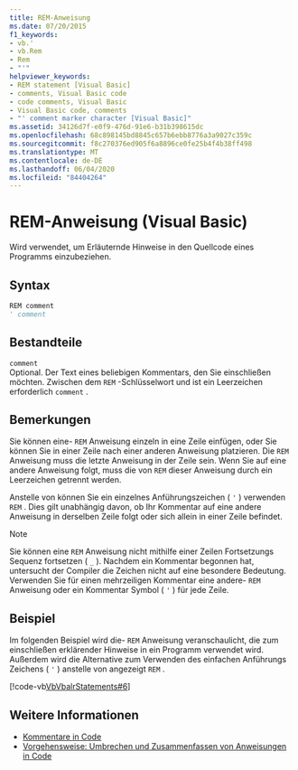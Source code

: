 ```yaml
---
title: REM-Anweisung
ms.date: 07/20/2015
f1_keywords:
- vb.'
- vb.Rem
- Rem
- "'"
helpviewer_keywords:
- REM statement [Visual Basic]
- comments, Visual Basic code
- code comments, Visual Basic
- Visual Basic code, comments
- "' comment marker character [Visual Basic]"
ms.assetid: 34126d7f-e0f9-476d-91e6-b31b398615dc
ms.openlocfilehash: 68c898145bd8845c657b6ebb8776a3a9027c359c
ms.sourcegitcommit: f8c270376ed905f6a8896ce0fe25b4f4b38ff498
ms.translationtype: MT
ms.contentlocale: de-DE
ms.lasthandoff: 06/04/2020
ms.locfileid: "84404264"
---
```

# <a name="rem-statement-visual-basic"></a>REM-Anweisung (Visual Basic)
Wird verwendet, um Erläuternde Hinweise in den Quellcode eines Programms einzubeziehen.  
  
## <a name="syntax"></a>Syntax  
  
```vb  
REM comment  
' comment  
```  
  
## <a name="parts"></a>Bestandteile  
 `comment`  
 Optional. Der Text eines beliebigen Kommentars, den Sie einschließen möchten. Zwischen dem `REM` -Schlüsselwort und ist ein Leerzeichen erforderlich `comment` .  
  
## <a name="remarks"></a>Bemerkungen  
 Sie können eine- `REM` Anweisung einzeln in eine Zeile einfügen, oder Sie können Sie in einer Zeile nach einer anderen Anweisung platzieren. Die `REM` Anweisung muss die letzte Anweisung in der Zeile sein. Wenn Sie auf eine andere Anweisung folgt, muss die von `REM` dieser Anweisung durch ein Leerzeichen getrennt werden.  
  
 Anstelle von können Sie ein einzelnes Anführungszeichen ( `'` ) verwenden `REM` . Dies gilt unabhängig davon, ob Ihr Kommentar auf eine andere Anweisung in derselben Zeile folgt oder sich allein in einer Zeile befindet.  
  
> [!NOTE]
> Sie können eine `REM` Anweisung nicht mithilfe einer Zeilen Fortsetzungs Sequenz fortsetzen ( `_` ). Nachdem ein Kommentar begonnen hat, untersucht der Compiler die Zeichen nicht auf eine besondere Bedeutung. Verwenden Sie für einen mehrzeiligen Kommentar eine andere- `REM` Anweisung oder ein Kommentar Symbol ( `'` ) für jede Zeile.  
  
## <a name="example"></a>Beispiel  
 Im folgenden Beispiel wird die- `REM` Anweisung veranschaulicht, die zum einschließen erklärender Hinweise in ein Programm verwendet wird. Außerdem wird die Alternative zum Verwenden des einfachen Anführungs Zeichens ( `'` ) anstelle von angezeigt `REM` .  
  
 [!code-vb[VbVbalrStatements#6](~/samples/snippets/visualbasic/VS_Snippets_VBCSharp/VbVbalrStatements/VB/Class1.vb#6)]  
  
## <a name="see-also"></a>Weitere Informationen

- [Kommentare in Code](../../programming-guide/program-structure/comments-in-code.md)
- [Vorgehensweise: Umbrechen und Zusammenfassen von Anweisungen in Code](../../programming-guide/program-structure/how-to-break-and-combine-statements-in-code.md)
